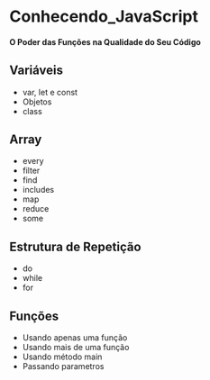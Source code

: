 # Conhecendo_JavaScript
#### O Poder das Funções na Qualidade do Seu Código
## Variáveis
- var, let e const
- Objetos
- class
## Array
- every
- filter
- find
- includes
- map
- reduce
- some
## Estrutura de Repetição
- do
- while
- for
## Funções
- Usando apenas uma função
- Usando mais de uma função
- Usando método main
- Passando parametros
